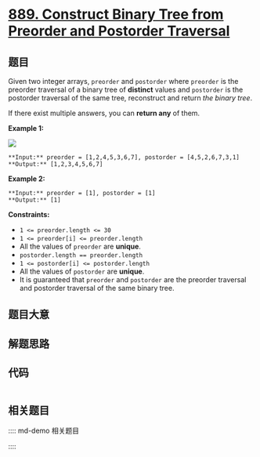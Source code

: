 # [889. Construct Binary Tree from Preorder and Postorder Traversal](https://leetcode.com/problems/construct-binary-tree-from-preorder-and-postorder-traversal)

## 题目

Given two integer arrays, `preorder` and `postorder` where `preorder` is the
preorder traversal of a binary tree of **distinct** values and `postorder` is
the postorder traversal of the same tree, reconstruct and return _the binary
tree_.

If there exist multiple answers, you can **return any** of them.



**Example 1:**

![](https://assets.leetcode.com/uploads/2021/07/24/lc-prepost.jpg)

    
    
    **Input:** preorder = [1,2,4,5,3,6,7], postorder = [4,5,2,6,7,3,1]
    **Output:** [1,2,3,4,5,6,7]
    

**Example 2:**

    
    
    **Input:** preorder = [1], postorder = [1]
    **Output:** [1]
    



**Constraints:**

  * `1 <= preorder.length <= 30`
  * `1 <= preorder[i] <= preorder.length`
  * All the values of `preorder` are **unique**.
  * `postorder.length == preorder.length`
  * `1 <= postorder[i] <= postorder.length`
  * All the values of `postorder` are **unique**.
  * It is guaranteed that `preorder` and `postorder` are the preorder traversal and postorder traversal of the same binary tree.


## 题目大意

## 解题思路

## 代码

```javascript

```

## 相关题目

:::: md-demo 相关题目

::::
